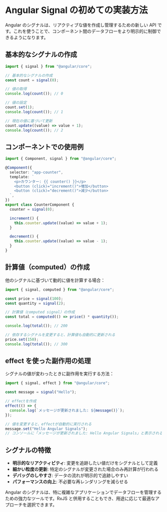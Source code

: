 # Angular Signal の初めての実装方法

Angular のシグナルは、リアクティブな値を作成し管理するための新しい API です。これを使うことで、コンポーネント間のデータフローをより明示的に制御できるようになります。

## 基本的なシグナルの作成

```typescript
import { signal } from "@angular/core";

// 基本的なシグナルの作成
const count = signal(0);

// 値の取得
console.log(count()); // 0

// 値の設定
count.set(1);
console.log(count()); // 1

// 現在の値に基づいて更新
count.update((value) => value + 1);
console.log(count()); // 2
```

## コンポーネントでの使用例

```typescript
import { Component, signal } from "@angular/core";

@Component({
  selector: "app-counter",
  template: `
    <p>カウンター: {{ counter() }}</p>
    <button (click)="increment()">増加</button>
    <button (click)="decrement()">減少</button>
  `,
})
export class CounterComponent {
  counter = signal(0);

  increment() {
    this.counter.update((value) => value + 1);
  }

  decrement() {
    this.counter.update((value) => value - 1);
  }
}
```

## 計算値（computed）の作成

他のシグナルに基づいて動的に値を計算する場合：

```typescript
import { signal, computed } from "@angular/core";

const price = signal(100);
const quantity = signal(2);

// 計算値（computed signal）の作成
const total = computed(() => price() * quantity());

console.log(total()); // 200

// 依存するシグナルを変更すると、計算値も自動的に更新される
price.set(150);
console.log(total()); // 300
```

## effect を使った副作用の処理

シグナルの値が変わったときに副作用を実行する方法：

```typescript
import { signal, effect } from "@angular/core";

const message = signal("Hello");

// effectを作成
effect(() => {
  console.log(`メッセージが更新されました: ${message()}`);
});

// 値を変更すると、effectが自動的に実行される
message.set("Hello Angular Signals");
// コンソールに「メッセージが更新されました: Hello Angular Signals」と表示される
```

## シグナルの特徴

- **明示的なリアクティビティ**: 変更を追跡したい値だけをシグナルとして定義
- **細かい粒度の更新**: 特定のシグナルが変更された場合のみ再計算が行われる
- **デバッグのしやすさ**: データの流れが明示的で追跡しやすい
- **パフォーマンスの向上**: 不必要な再レンダリングを減らせる

Angular のシグナルは、特に複雑なアプリケーションでデータフローを管理するための強力なツールです。RxJS と併用することもでき、用途に応じて最適なアプローチを選択できます。
